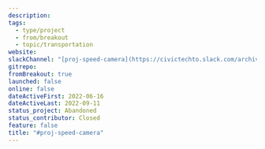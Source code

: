 ```yaml
---
description: 
tags:
  - type/project
  - from/breakout
  - topic/transportation
website: 
slackChannel: "[proj-speed-camera](https://civictechto.slack.com/archives/C03TR7QTR2A)"
gitrepo: 
fromBreakout: true
launched: false
online: false
dateActiveFirst: 2022-06-16
dateActiveLast: 2022-09-11
status_project: Abandoned
status_contributor: Closed
feature: false
title: "#proj-speed-camera"
---
```

